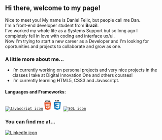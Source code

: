 <h2> Hi there, welcome to my page! </h2>

<p>
  Nice to meet you! My name is Daniel Felix, but people call me Dan.<br>
  I'm a front-end developer student from <b>Brazil</b>. 
  <br>
  I've worked my whole life as a Systems Support but so long ago I completely fell in love with coding and interface ux/ui.<br>
  Now I'm trying to start a new career as a Developer and I'm looking for oportunities and projects to collaborate and grow as one.
</p>

### A little more about me...
- I’m currently working on personal projects and very nice projects in the classes I take at Digital Innovation One and others courses! 
- I’m currently learning HTML5, CSS3 and Javascritpt.

<h4>Languages and Frameworks:</h4>
<p><code><a target="_blank" rel="noopener noreferrer" href="https://raw.githubusercontent.com/github/explore/80688e429a7d4ef2fca1e82350fe8e3517d3494d/topics/javascript/javascript.png"><img width="30px" src="https://img.icons8.com/color/72/javascript.png" alt="Javascript icon"></a></code><code><a target="_blank" rel="noopener noreferrer" href="https://raw.githubusercontent.com/github/explore/80688e429a7d4ef2fca1e82350fe8e3517d3494d/topics/html/html.png"><img width="30px" " src="https://raw.githubusercontent.com/github/explore/80688e429a7d4ef2fca1e82350fe8e3517d3494d/topics/html/html.png" alt="HTML5 icon"></a></code><code><a target="_blank" rel="noopener noreferrer" href="https://raw.githubusercontent.com/github/explore/80688e429a7d4ef2fca1e82350fe8e3517d3494d/topics/css/css.png"><img height="32" src="https://raw.githubusercontent.com/github/explore/80688e429a7d4ef2fca1e82350fe8e3517d3494d/topics/css/css.png" alt="CSS3 icon" style="max-width:100%;"></a></code>
<code><a target="_blank" rel="noopener noreferrer" href="https://img.icons8.com/officexs/72/sql.png"><img width="30px" src="https://img.icons8.com/officexs/72/sql.png" alt="SQL icon" style="max-width:100%;"></a></code>
</p>

### You can find me at...
<a target="_blank" rel="noopener noreferrer" href="https://www.linkedin.com/in/danielfxds/"><img height="32" src="https://image.flaticon.com/icons/png/512/174/174857.png" alt="LinkedIn icon" style="max-width:100%;"></a>
